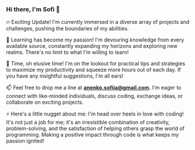 ### Hi there, I'm Sofi 👋

🔥 Exciting Update! I'm currently immersed in a diverse array of projects and challenges, pushing the boundaries of my abilities.

🌱 Learning has become my passion! I'm devouring knowledge from every available source, constantly expanding my horizons and exploring new realms. There's no limit to what I'm willing to learn!

🤔 Time, oh elusive time! I'm on the lookout for practical tips and strategies to maximize my productivity and squeeze more hours out of each day. If you have any insightful suggestions, I'm all ears!

📫 Feel free to drop me a line at **anenko.sofiia@gmail.com.** I'm eager to connect with like-minded individuals, discuss coding, exchange ideas, or collaborate on exciting projects.

⚡ Here's a little nugget about me: I'm head over heels in love with coding! It's not just a job for me; it's an irresistible combination of creativity, problem-solving, and the satisfaction of helping others grasp the world of programming. Making a positive impact through code is what keeps my passion ignited!
